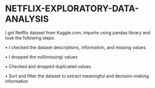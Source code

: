 # NETFLIX-EXPLORATORY-DATA-ANALYSIS


I got Netflix dataset from Kaggle.com, importe using pandas library and took the following steps:

•	I checked the dataset descriptions, information, and missing values

•	I dropped the null(missing) values

•	Checked and dropped duplicated values

•	Sort and filter the dataset to extract meaningful and decision-making information

